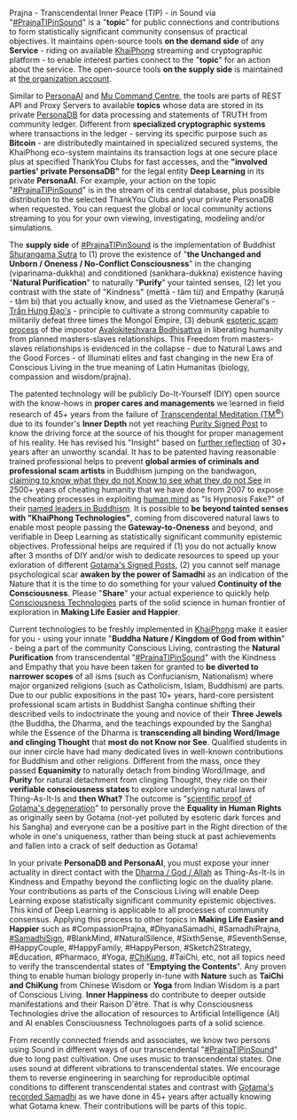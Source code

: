 Prajna - Transcendental Inner Peace (TIP) - in Sound via "<a href="https://blog.khaiphong.io/2017/12/nature-of-things.html#Section_2.1" target="_blank">#PrajnaTIPinSound</a>" is a "<b>topic</b>" for public connections and contributions to form statistically significant community consensus of practical objectives. It maintains open-source tools <b>on the demand side</b> of any <b>Service</b> - riding on available <a href="https://github.com/khaiphong/" target="_blank">KhaiPhong</a> streaming and cryptographic platform - to enable interest parties connect to the "<b>topic</b>" for an action about the service. The open-source tools <b>on the supply side</b> is maintained at <a href="https://github.com/prajnakhaiphong/prajnatipinsound" target="_blank">the organization account</a>.

Similar to <a href="https://github.com/khaiphong/personaai" target="_blank">PersonaAI</a> and <a href="https://github.com/khaiphong/mu" target="_blank">Mu Command Centre</a>, the tools are parts of REST API and Proxy Servers to available <b>topics</b> whose data are stored in its private <a href="https://github.com/khaiphong/personadb" target="_blank">PersonaDB</a> for data processing and statements of TRUTH from community ledger. Different from <b>specialized cryptographic systems</b> where transactions in the ledger - serving its specific purpose such as <b>Bitcoin</b> - are distributedly maintained in specialized secured systems, the KhaiPhong eco-system maintains its transaction logs at one secure place plus at specified ThankYou Clubs for fast accesses, and the <b>"involved parties' private PersonsaDB"</b> for the legal entity <b>Deep Learning</b> in its private <b>PersonaAI</b>. For example, your action on the topic "<a href="https://blog.khaiphong.io/2017/12/nature-of-things.html#Section_2.1" target="_blank">#PrajnaTIPinSound</a>" is in the stream of its central database, plus possible distribution to the selected ThankYou Clubs and your private PersonaDB when requested. You can request the global or local community actions streaming to you for your own viewing, investigating, modeling and/or simulations.

The <b>supply side</b> of <a href="https://github.com/prajnakhaiphong/prajnatipinsound" target="_blank">#PrajnaTIPinSound</a> is the implementation of Buddhist <a href="https://blog.khaiphong.io/2017/12/references.html#D33" target="_blank">Shurangama Sutra</a> to (1) prove the existence of "<b>the Unchanged and Unborn / Oneness / No-Conflict Consciousness</b>" in the changing (viparinama-dukkha) and conditioned (sankhara-dukkna) existence having "<b>Natural Purification</b>" to naturally "<b>Purify</b>" your tainted senses, (2) let you contrast with the state of "Kindness" (mettā - tâm từ) and Empathy (karuṇā - tâm bi) that you actually know, and used as the Vietnamese General's - <a href="https://blog.khaiphong.io/2017/12/references.html#R7.4" target="_blank">Trần Hưng Đạo's</a> - principle to cultivate a strong community capable to militarily defeat three times the Mongol Empire, (3) debunk <a href="https://blog.khaiphong.io/2017/12/references.html#D19" target="_blank">esoteric scam process</a> of the impostor <a href="https://blog.khaiphong.io/2017/12/glossary.html#AvalokiteshvaraBodhisattva" target="_blank">Avalokiteshvara Bodhisattva</a> in liberating humanity from planned masters-slaves relationships. This Freedom from masters-slaves relationships is evidenced in the collapse - due to Natural Laws and the Good Forces - of Illuminati elites and fast changing in the new Era of Conscious Living in the true meaning of Latin Humanitas (biology, compassion and wisdom/prajna).

The patented technology will be publicly Do-It-Yourself (DIY) open source with the know-hows in <b>proper cares and managements</b> we learned in field research of 45+ years from the failure of <a href="https://blog.khaiphong.io/2017/12/references.html#D54" target="_blank">Transcendental Meditation (TM<sup>&#169;</sup>)</a> due to its founder's <b>Inner Depth</b> not yet reaching <a href="https://blog.khaiphong.io/2017/12/right-inner-peace.html#Section_3" target="_blank">Purity Signed Post</a> to know the driving force at the source of his thought for proper management of his reality. He has revised his "Insight" based on <a href="https://www.youtube.com/watch?v=beJQUNJlilY" target="_blank">further reflection</a> of 30+ years after an unworthy scandal. It has to be patented having reasonable trained professional helps to prevent <b>global armies of criminals and professional scam artists</b> in Buddhism jumping on the bandwagon, <a href="https://blog.khaiphong.io/2017/12/references.html#D19" target="_blank">claiming to know what they do not Know to see what they do not See</a> in 2500+ years of cheating humanity that we have done from 2007 to expose the cheating processes in exploiting <a href="https://blog.khaiphong.io/2017/12/references.html#R8" target="_blank">human mind</a> as "Is Hypnosis Fake?" of their <a href="https://blog.khaiphong.io/2017/12/budh-dharma-and-buddhism.html" target="_blank">named leaders in Buddhism</a>. It is possible to <b>be beyond tainted senses with "KhaiPhong Technologies"</b>, coming from discovered natural laws to enable most people passing the <b>Gateway-to-Oneness</b> and beyond, and verifiable in Deep Learning as statistically significant community epistemic objectives. Professional helps are required if (1) you do not actually know after 3 months of DIY and/or wish to dedicate resources to speed up your exloration of different <a href="https://blog.khaiphong.io/2017/12/right-inner-peace.html#Section_3" target="_blank">Gotama's Signed Posts</a>, (2) you cannot self manage psychological scar <b>awaken by the power of Samadhi</b> as an indication of the Nature that it is the time to do something for your valued <b>Continuity of the Consciousness</b>. Please "<b>Share</b>" your actual experience to quickly help <a href="https://blog.khaiphong.io/2017/12/nature-of-things.html#Section_2.1" target="_blank">Consciousness Technologies</a> parts of the solid science in human frontier of exploration in <b>Making Life Easier and Happier</b>.

Current technologies to be freshly implemented in <a href="https://github.com/khaiphong/" target="_blank">KhaiPhong</a> make it easier for you - using your innate "<b>Buddha Nature / Kingdom of God from within</b>" - being a part of the community Conscious Living, contrasting the <b>Natural Purification</b> from transcendental "<a href="https://blog.khaiphong.io/2017/12/nature-of-things.html#Section_2.1" target="_blank">#PrajnaTIPinSound</a>" with the Kindness and Empathy that you have been taken for granted to <b>be diverted to narrower scopes</b> of all isms (such as Confucianism, Nationalism) where major organized religions (such as Catholicism, Islam, Buddhism) are parts. Due to our public expositions in the past 10+ years, hard-core persistent professional scam artists in Buddhist Sangha continue shifting their described veils to indoctrinate the young and novice of their <b>Three Jewels</b> (the Buddha, the Dharma, and the teachings expounded by the Sangha) while the Essence of the Dharma is <b>transcending all binding Word/Image and clinging Thought</b> that <b>most do not Know nor See</b>. Qualified students in our inner circle have had many dedicated lives in well-known contributions for Buddhism and other religions. Different from the mass, once they passed <b>Equanimity</b> to naturally detach from binding Word/Image, and <b>Purity</b> for natural detachment from clinging Thought, they ride on their <b>verifiable consciousness states</b> to explore underlying natural laws of Thing-As-It-Is and <b>then What?</b> The outcome is "<a href="https://blog.khaiphong.io/2017/12/finger-pointing-to-moon.html#Section_3" target="_blank">scientific proof of Gotama's degeneration</a>" to personally prove the <b>Equality in Human Rights</b> as originally seen by Gotama (not-yet polluted by esoteric dark forces and his Sangha) and everyone can be a positive part in the Right direction of the whole in one's uniqueness, rather than being stuck at past achievements and fallen into a crack of self deduction as Gotama!

In your private <b>PersonaDB and PersonaAI</b>, you must expose your inner actuality in direct contact with the <a href="https://blog.khaiphong.io/2017/12/references.html#R6" target="_blank">Dharma / God / Allah</a> as Thing-As-It-Is in Kindness and Empathy beyond the conflicting logic on the duality plane. Your contributions as parts of the Conscious Living will enable Deep Learning expose statistically significant community epistemic objectives. This kind of Deep Learning is applicable to all processes of community consensus. Applying this process to other topics in <b>Making Life Easier and Happier</b> such as #CompassionPrajna, #DhyanaSamadhi, #SamadhiPrajna, <a href="https://blog.khaiphong.io/2017/12/right-inner-peace.html#Section_3" target="_blank">#SamadhiSign</a>, #BlankMind, #NaturalSilence, #SixthSense, #SeventhSense, #HappyCouple, #HappyFamily, #HappyPerson, #Sketch2Strategy, #Education, #Pharmaco, #Yoga, <a href="https://blog.khaiphong.io/2017/12/references.html#R11" target="_blank">#ChiKung</a>, #TaiChi, etc, not all topics need to verify the transcendental states of "<b>Emptying the Contents</b>". Any proven thing to enable human biology properly in-tune with <b>Nature</b> such as <b>TaiChi and ChiKung</b> from Chinese Wisdom or <b>Yoga</b> from Indian Wisdom is a part of Conscious Living. <b>Inner Happiness</b> do contribute to deeper outside manifestations and their Raison D'être. That is why Consciousness Technologies drive the allocation of resources to Artificial Intelligence (AI) and AI enables Consciousness Technologoes parts of a solid science.

From recently connected friends and associates, we know two persons using Sound in different ways of our transcendental "<a href="https://blog.khaiphong.io/2017/12/nature-of-things.html#Section_2.1" target="_blank">#PrajnaTIPinSound</a>" due to long past cultivation. One uses music to transcendental states. One uses sound at different vibrations to transcendental states. We encourage them to reverse engineering in searching for reproducible optimal conditions to different transcendental states and contrast with <a href="https://blog.khaiphong.io/2017/12/right-inner-peace.html#Section_3" target="_blank">Gotama's recorded Samadhi</a> as we have done in 45+ years after actually knowing what Gotama knew. Their contributions will be parts of this topic.
